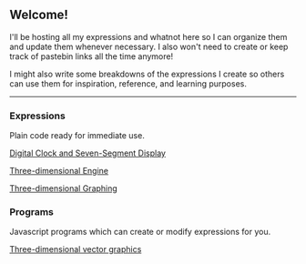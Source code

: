 ## Welcome!

I'll be hosting all my expressions and whatnot here so I can organize them and update them whenever necessary. I also won't need to create or keep track of pastebin links all the time anymore!

I might also write some breakdowns of the expressions I create so others can use them for inspiration, reference, and learning purposes.

---

### Expressions

Plain code ready for immediate use.

[Digital Clock and Seven-Segment Display](digitalclock.md)

[Three-dimensional Engine](3dengine.md)

[Three-dimensional Graphing](3dgraphing.md)

### Programs

Javascript programs which can create or modify expressions for you.

[Three-dimensional vector graphics](vectorgraphics.md)
